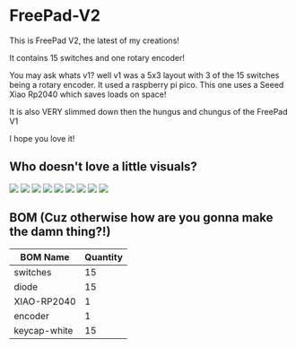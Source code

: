 # FreePad-V2

This is FreePad V2, the latest of my creations!

It contains 15 switches and one rotary encoder! 

You may ask whats v1? well v1 was a 5x3 layout with 3 of the 15 switches being a rotary encoder. It used a raspberry pi pico. This one uses a Seeed Xiao Rp2040 which saves loads on space!

It is also VERY slimmed down then the hungus and chungus of the FreePad V1

I hope you love it!

## Who doesn't love a little visuals?
![](./Images/Screenshot20%2025-08-2920%215202.png)
![](./Images/Screenshot20%2025-08-2920%215208.png)
![](./Images/Screenshot20%2025-08-2920%215243.png)
![](./Images/Screenshot20%2025-08-2920%215254.png)
![](./Images/Screenshot20%2025-08-2920%215301.png)
![](./Images/Screenshot20%2025-08-2920%215322.png)
![](./Images/Screenshot20%2025-08-2920%215333.png)
![](./Images/Screenshot20%2025-08-2920%215437.png)
![](./Images/Screenshot20%2025-08-2920%215546.png)

## BOM (Cuz otherwise how are you gonna make the damn thing?!)

| BOM Name     | Quantity |
| ------------ | -------- |
| switches     | 15       |
| diode        | 15       |
| XIAO-RP2040  | 1        |
| encoder      | 1        |
| keycap-white | 15       |
